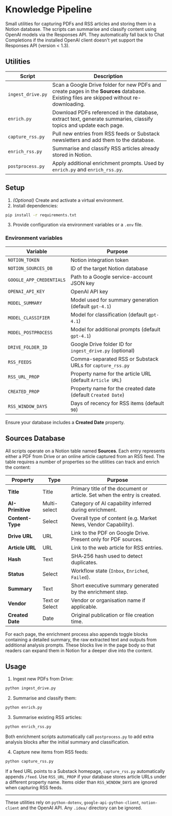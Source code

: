 # Knowledge Pipeline

Small utilities for capturing PDFs and RSS articles and storing them in a Notion database. The scripts can summarise and classify content using OpenAI models via the Responses API.
They automatically fall back to Chat Completions if the installed OpenAI client
doesn't yet support the Responses API (version < 1.3).

## Utilities

| Script | Description |
|--------|-------------|
| `ingest_drive.py` | Scan a Google Drive folder for new PDFs and create pages in the **Sources** database. Existing files are skipped without re-downloading. |
| `enrich.py` | Download PDFs referenced in the database, extract text, generate summaries, classify topics and update each page. |
| `capture_rss.py` | Pull new entries from RSS feeds or Substack newsletters and add them to the database. |
| `enrich_rss.py` | Summarise and classify RSS articles already stored in Notion. |
| `postprocess.py` | Apply additional enrichment prompts. Used by `enrich.py` and `enrich_rss.py`. |

## Setup

1. *(Optional)* Create and activate a virtual environment.
2. Install dependencies:

```bash
pip install -r requirements.txt
```

3. Provide configuration via environment variables or a `.env` file.

### Environment variables

| Variable | Purpose |
|----------|---------|
| `NOTION_TOKEN` | Notion integration token |
| `NOTION_SOURCES_DB` | ID of the target Notion database |
| `GOOGLE_APP_CREDENTIALS` | Path to a Google service-account JSON key |
| `OPENAI_API_KEY` | OpenAI API key |
| `MODEL_SUMMARY` | Model used for summary generation (default `gpt-4.1`) |
| `MODEL_CLASSIFIER` | Model for classification (default `gpt-4.1`) |
| `MODEL_POSTPROCESS` | Model for additional prompts (default `gpt-4.1`) |
| `DRIVE_FOLDER_ID` | Google Drive folder ID for `ingest_drive.py` (optional) |
| `RSS_FEEDS` | Comma-separated RSS or Substack URLs for `capture_rss.py` |
| `RSS_URL_PROP` | Property name for the article URL (default `Article URL`) |
| `CREATED_PROP` | Property name for the created date (default `Created Date`) |
| `RSS_WINDOW_DAYS` | Days of recency for RSS items (default `90`) |

Ensure your database includes a **Created Date** property.

## Sources Database

All scripts operate on a Notion table named **Sources**. Each entry
represents either a PDF from Drive or an online article captured from an RSS
feed. The table requires a number of properties so the utilities can track and
enrich the content:

| Property | Type | Purpose |
|----------|------|---------|
| **Title** | Title | Primary title of the document or article. Set when the entry is created. |
| **AI-Primitive** | Multi-select | Category of AI capability inferred during enrichment. |
| **Content-Type** | Select | Overall type of content (e.g. Market News, Vendor Capability). |
| **Drive URL** | URL | Link to the PDF on Google Drive. Present only for PDF sources. |
| **Article URL** | URL | Link to the web article for RSS entries. |
| **Hash** | Text | SHA‑256 hash used to detect duplicates. |
| **Status** | Select | Workflow state (`Inbox`, `Enriched`, `Failed`). |
| **Summary** | Text | Short executive summary generated by the enrichment step. |
| **Vendor** | Text or Select | Vendor or organisation name if applicable. |
| **Created Date** | Date | Original publication or file creation time. |

For each page, the enrichment process also appends toggle blocks containing a
detailed summary, the raw extracted text and outputs from additional analysis
prompts. These blocks live in the page body so that readers can expand them in
Notion for a deeper dive into the content.

## Usage

1. Ingest new PDFs from Drive:

```bash
python ingest_drive.py
```

2. Summarise and classify them:

```bash
python enrich.py
```

3. Summarise existing RSS articles:

```bash
python enrich_rss.py
```

Both enrichment scripts automatically call `postprocess.py` to add extra
analysis blocks after the initial summary and classification.

4. Capture new items from RSS feeds:

```bash
python capture_rss.py
```

If a feed URL points to a Substack homepage, `capture_rss.py` automatically appends `/feed`. Use `RSS_URL_PROP` if your database stores article URLs under a different property name.
Items older than `RSS_WINDOW_DAYS` are ignored when capturing RSS feeds.

---

These utilities rely on `python-dotenv`, `google-api-python-client`, `notion-client` and the OpenAI API. Any `.idea/` directory can be ignored.

